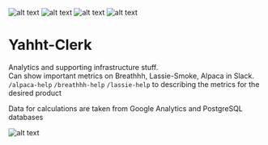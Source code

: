 ![alt text](https://img.shields.io/badge/Python-3.9-blue)
![alt text](https://img.shields.io/badge/Flask-1.1.4-blue)
![alt text](https://img.shields.io/badge/pandas-1.2.4-blue)
![alt text](https://img.shields.io/badge/google--api-2.15-blue)

# Yahht-Clerk
Analytics and supporting infrastructure stuff.   
Can show important metrics on Breathhh, Lassie-Smoke, Alpaca in Slack.  
``/alpaca-help`` ``/breathhh-help`` ``/lassie-help`` to describing the metrics for the desired product  

Data for calculations are taken from Google Analytics and PostgreSQL databases

  
  
![alt text](https://puu.sh/IhxUi/e1debaf448.gif)

